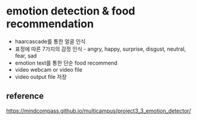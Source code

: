 
# emotion detection & food recommendation    

- haarcascade를 통한 얼굴 인식
- 표정에 따른 7가지의 감정 인식 - angry, happy, surprise, disgust, neutral, fear, sad
- emotion text를 통한 단순 food recommend 
- video webcam or video file 
- video output file 저장   


## reference 
https://mindcompass.github.io/multicampus/project3_3_emotion_detector/


